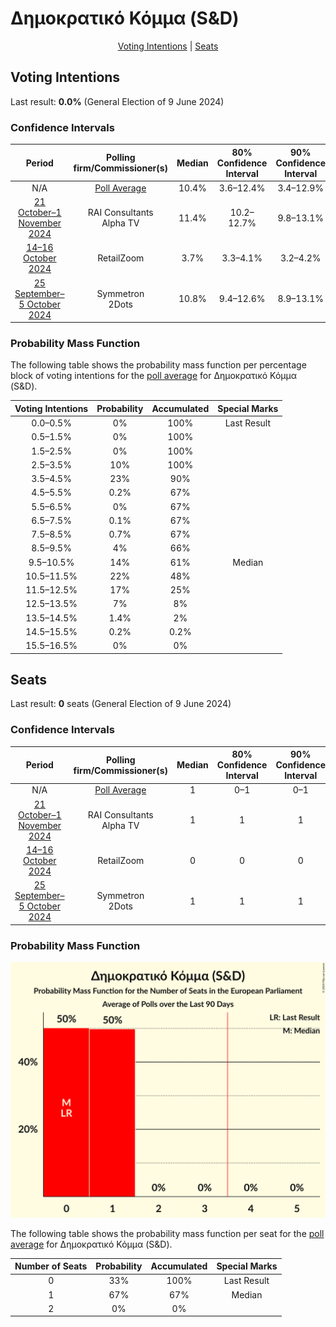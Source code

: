 # Δημοκρατικό Κόμμα (S&D)

<p align="center"><a href="#voting-intentions">Voting Intentions</a> | <a href="#seats">Seats</a></p>

## Voting Intentions

Last result: **0.0%** (General Election of 9 June 2024)

### Confidence Intervals

| Period     | Polling firm/Commissioner(s) | Median | 80% Confidence Interval | 90% Confidence Interval | 95% Confidence Interval | 99% Confidence Interval |
|:----------:|:----------------:|:-----------:|:-----------------------:|:-----------------------:|:-----------------------:|:-----------------------:|
| N/A | [Poll Average](average.html) | 10.4% | 3.6–12.4% | 3.4–12.9% | 3.3–13.3% | 3.1–14.1% |
| [21 October–1 November 2024](2024-11-01-RAIConsultants.html) | RAI Consultants <br> Alpha TV | 11.4% | 10.2–12.7% | 9.8–13.1% | 9.5–13.5% | 9.0–14.2% |
| [14–16 October 2024](2024-10-16-RetailZoom.html) | RetailZoom | 3.7% | 3.3–4.1% | 3.2–4.2% | 3.1–4.3% | 3.0–4.6% |
| [25 September–5 October 2024](2024-10-05-Symmetron.html) | Symmetron <br> 2Dots | 10.8% | 9.4–12.6% | 8.9–13.1% | 8.6–13.6% | 7.9–14.5% |

### Probability Mass Function

The following table shows the probability mass function per percentage block of voting intentions for the [poll average](average.html) for Δημοκρατικό Κόμμα (S&D).

| Voting Intentions | Probability | Accumulated | Special Marks |
|:-----------------:|:-----------:|:-----------:|:-------------:|
| 0.0–0.5% | 0% | 100% | Last Result |
| 0.5–1.5% | 0% | 100% |  |
| 1.5–2.5% | 0% | 100% |  |
| 2.5–3.5% | 10% | 100% |  |
| 3.5–4.5% | 23% | 90% |  |
| 4.5–5.5% | 0.2% | 67% |  |
| 5.5–6.5% | 0% | 67% |  |
| 6.5–7.5% | 0.1% | 67% |  |
| 7.5–8.5% | 0.7% | 67% |  |
| 8.5–9.5% | 4% | 66% |  |
| 9.5–10.5% | 14% | 61% | Median |
| 10.5–11.5% | 22% | 48% |  |
| 11.5–12.5% | 17% | 25% |  |
| 12.5–13.5% | 7% | 8% |  |
| 13.5–14.5% | 1.4% | 2% |  |
| 14.5–15.5% | 0.2% | 0.2% |  |
| 15.5–16.5% | 0% | 0% |  |


## Seats

Last result: **0** seats (General Election of 9 June 2024)

### Confidence Intervals

| Period     | Polling firm/Commissioner(s) | Median | 80% Confidence Interval | 90% Confidence Interval | 95% Confidence Interval | 99% Confidence Interval |
|:----------:|:----------------:|:------:|:-----------------------:|:-----------------------:|:-----------------------:|:-----------------------:|
| N/A | [Poll Average](average.html) | 1 | 0–1 | 0–1 | 0–1 | 0–1 |
| [21 October–1 November 2024](2024-11-01-RAIConsultants.html) | RAI Consultants <br> Alpha TV | 1 | 1 | 1 | 1 | 1 |
| [14–16 October 2024](2024-10-16-RetailZoom.html) | RetailZoom | 0 | 0 | 0 | 0 | 0 |
| [25 September–5 October 2024](2024-10-05-Symmetron.html) | Symmetron <br> 2Dots | 1 | 1 | 1 | 1 | 1 |

### Probability Mass Function

![Graph with seats probability mass function not yet produced](average-seats-pmf-δημοκρατικόκόμμαsd.png "Seats Probability Mass Function")

The following table shows the probability mass function per seat for the [poll average](average.html) for Δημοκρατικό Κόμμα (S&D).

| Number of Seats | Probability | Accumulated | Special Marks |
|:---------------:|:-----------:|:-----------:|:-------------:|
| 0 | 33% | 100% | Last Result |
| 1 | 67% | 67% | Median |
| 2 | 0% | 0% |  |


